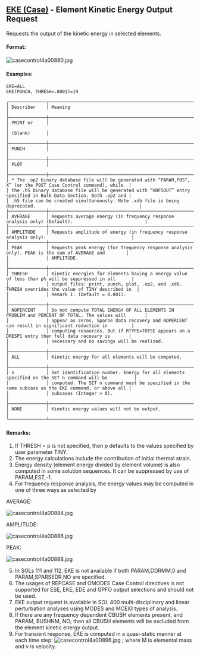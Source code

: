 ## [EKE (Case)](https://help.hexagonmi.com/bundle/MSC_Nastran_2022.4/page/Nastran_Combined_Book/qrg/casecontrol4a/TOC.EKE.Case.xhtml) - Element Kinetic Energy Output Request

Requests the output of the kinetic energy in selected elements.

#### Format:

![casecontrol4a00880.jpg](https://help-be.hexagonmi.com/bundle/MSC_Nastran_2022.4/page/Nastran_Combined_Book/qrg/casecontrol4a/../../../assets/casecontrol4a00880.jpg?_LANG=enus)

#### Examples:

```nastran
EKE=ALL
EKE(PUNCH, THRESH=.0001)=19
```

```text
┌──────────────┬────────────────────────────────────────────────────────────────────────────────────────────────────┐
│ Describer    │ Meaning                                                                                            │
├──────────────┼────────────────────────────────────────────────────────────────────────────────────────────────────┤
│ PRINT or     │                                                                                                    │
│ (blank)      │                                                                                                    │
├──────────────┼────────────────────────────────────────────────────────────────────────────────────────────────────┤
│ PUNCH        │                                                                                                    │
├──────────────┼────────────────────────────────────────────────────────────────────────────────────────────────────┤
│ PLOT         │                                                                                                    │
├──────────────┼────────────────────────────────────────────────────────────────────────────────────────────────────┤
│ * The .op2 binary database file will be generated with “PARAM,POST, X” (or the POST Case Control command), while  │
│ the .h5 binary database file will be generated with “HDF5OUT” entry specified in Bulk Data Section. Both .op2 and │
│ .h5 file can be created simultaneously. Note .xdb file is being deprecated.                                       │
├──────────────┼────────────────────────────────────────────────────────────────────────────────────────────────────┤
│ AVERAGE      │ Requests average energy (in frequency response analysis only) (Default).                           │
├──────────────┼────────────────────────────────────────────────────────────────────────────────────────────────────┤
│ AMPLITUDE    │ Requests amplitude of energy (in frequency response analysis only).                                │
├──────────────┼────────────────────────────────────────────────────────────────────────────────────────────────────┤
│ PEAK         │ Requests peak energy (for frequency response analysis only). PEAK is the sum of AVERAGE and        │
│              │ AMPLITUDE.                                                                                         │
├──────────────┼────────────────────────────────────────────────────────────────────────────────────────────────────┤
│ THRESH       │ Kinetic energies for elements having a energy value of less than p% will be suppressed in all      │
│              │ output files: print, punch, plot, .op2, and .xdb. THRESH overrides the value of TINY described in  │
│              │ Remark 1. (Default = 0.001).                                                                       │
├──────────────┼────────────────────────────────────────────────────────────────────────────────────────────────────┤
│ NOPERCENT    │ Do not compute TOTAL ENERGY OF ALL ELEMENTS IN PROBLEM and PERCENT OF TOTAL. The values will       │
│              │ appear as zeros. Sparse data recovery and NOPERCENT can result in significant reduction in         │
│              │ computing resources. But if RTYPE=TOTSE appears on a DRESP1 entry then full data recovery is       │
│              │ necessary and no savings will be realized.                                                         │
├──────────────┼────────────────────────────────────────────────────────────────────────────────────────────────────┤
│ ALL          │ Kinetic energy for all elements will be computed.                                                  │
├──────────────┼────────────────────────────────────────────────────────────────────────────────────────────────────┤
│ n            │ Set identification number. Energy for all elements specified on the SET n command will be          │
│              │ computed. The SET n command must be specified in the same subcase as the EKE command, or above all │
│              │ subcases (Integer > 0).                                                                            │
├──────────────┼────────────────────────────────────────────────────────────────────────────────────────────────────┤
│ NONE         │ Kinetic energy values will not be output.                                                          │
└──────────────┴────────────────────────────────────────────────────────────────────────────────────────────────────┘
```

#### Remarks:

1. If THRESH = p is not specified, then p defaults to the values specified by user parameter TINY.
2. The energy calculations include the contribution of initial thermal strain.
3. Energy density (element energy divided by element volume) is also computed in some solution sequences. It can be suppressed by use of PARAM,EST,-1.
4. For frequency response analysis, the energy values may be computed in one of three ways as selected by

AVERAGE:

![casecontrol4a00884.jpg](https://help-be.hexagonmi.com/bundle/MSC_Nastran_2022.4/page/Nastran_Combined_Book/qrg/casecontrol4a/../../../assets/casecontrol4a00884.jpg?_LANG=enus)  
 
AMPLITUDE:

![casecontrol4a00886.jpg](https://help-be.hexagonmi.com/bundle/MSC_Nastran_2022.4/page/Nastran_Combined_Book/qrg/casecontrol4a/../../../assets/casecontrol4a00886.jpg?_LANG=enus)  
 
PEAK:

![casecontrol4a00888.jpg](https://help-be.hexagonmi.com/bundle/MSC_Nastran_2022.4/page/Nastran_Combined_Book/qrg/casecontrol4a/../../../assets/casecontrol4a00888.jpg?_LANG=enus)  
 
5. In SOLs 111 and 112, EKE is not available if both PARAM,DDRMM,0 and PARAM,SPARSEDR,NO are specified.
6. The usages of REPCASE and OMODES Case Control directives is not supported for ESE, EKE, EDE and GPFO output selections and should not be used.
7. EKE output request is available in SOL 400 multi-disciplinary and linear perturbation analyses using MODES and MCEIG types of analysis.
8. If there are any frequency dependent CBUSH elements present, and PARAM, BUSHNM, NO; then all CBUSH elements will be excluded from the element kinetic energy output.
9. For transient response, EKE is computed in a quasi-static manner at each time step: ![casecontrol4a00896.jpg](https://help-be.hexagonmi.com/bundle/MSC_Nastran_2022.4/page/Nastran_Combined_Book/qrg/casecontrol4a/../../../assets/casecontrol4a00896.jpg?_LANG=enus) ; where M  is elemental mass and v is velocity.
